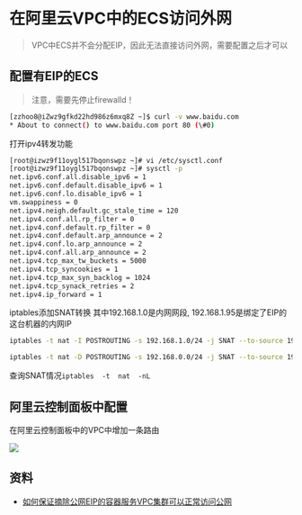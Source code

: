 # 在阿里云VPC中的ECS访问外网

> VPC中ECS并不会分配EIP，因此无法直接访问外网，需要配置之后才可以

## 配置有EIP的ECS

> 注意，需要先停止firewalld！

```bash
[zzhoo8@iZwz9gfkd22hd986z6mxq8Z ~]$ curl -v www.baidu.com
* About to connect() to www.baidu.com port 80 (\#0)
```

打开ipv4转发功能

```bash
[root@izwz9f11oygl517bqonswpz ~]# vi /etc/sysctl.conf
[root@izwz9f11oygl517bqonswpz ~]# sysctl -p
net.ipv6.conf.all.disable_ipv6 = 1
net.ipv6.conf.default.disable_ipv6 = 1
net.ipv6.conf.lo.disable_ipv6 = 1
vm.swappiness = 0
net.ipv4.neigh.default.gc_stale_time = 120
net.ipv4.conf.all.rp_filter = 0
net.ipv4.conf.default.rp_filter = 0
net.ipv4.conf.default.arp_announce = 2
net.ipv4.conf.lo.arp_announce = 2
net.ipv4.conf.all.arp_announce = 2
net.ipv4.tcp_max_tw_buckets = 5000
net.ipv4.tcp_syncookies = 1
net.ipv4.tcp_max_syn_backlog = 1024
net.ipv4.tcp_synack_retries = 2
net.ipv4.ip_forward = 1
```

iptables添加SNAT转换 其中192.168.1.0是内网网段, 192.168.1.95是绑定了EIP的这台机器的内网IP

```bash
iptables -t nat -I POSTROUTING -s 192.168.1.0/24 -j SNAT --to-source 192.168.1.95

iptables -t nat -D POSTROUTING -s 192.168.0.0/24 -j SNAT --to-source 192.168.0.227
```

查询SNAT情况`iptables  -t  nat  -nL`

## 阿里云控制面板中配置

在阿里云控制面板中的VPC中增加一条路由

![](http://img1.tbcdn.cn/L1/461/1/6001229eba19c2809b736547cabe45bc0c9fbf9f.png)

## 资料

* [如何保证摘除公网EIP的容器服务VPC集群可以正常访问公网](https://yq.aliyun.com/articles/3031)
